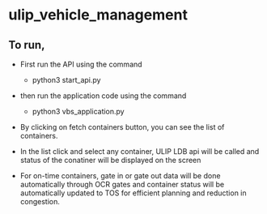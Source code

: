 # ulip_vehicle_management

## To run,
  - First run the API using the command
    - python3 start_api.py
   
  - then run the application code using the command
    - python3 vbs_application.py
  - By clicking on fetch containers button, you can see the list of containers.
  - In the list click and select any container, ULIP LDB api will be called and status of the conatiner will be displayed on the screen
  - For on-time containers, gate in or gate out data will be done automatically through OCR gates and container status will be automatically updated to TOS for efficient planning and reduction in congestion.
